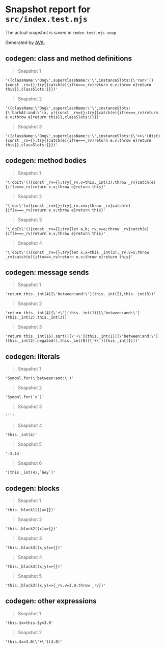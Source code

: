 # Snapshot report for `src/index.test.mjs`

The actual snapshot is saved in `index.test.mjs.snap`.

Generated by [AVA](https://avajs.dev).

## codegen: class and method definitions

> Snapshot 1

    '({className:\'Dog\',superclassName:\'\',instanceSlots:{\'run\'(){const _rv={};try{}catch(e){if(e===_rv)return e.v;throw e}return this}},classSlots:{}})'

> Snapshot 2

    '({className:\'Dog\',superclassName:\'\',instanceSlots:{\'barkAt:and:\'(x, y){const _rv={};try{}catch(e){if(e===_rv)return e.v;throw e}return this}},classSlots:{}})'

> Snapshot 3

    '({className:\'Dog\',superclassName:\'\',instanceSlots:{\'>>\'(dist){const _rv={};try{}catch(e){if(e===_rv)return e.v;throw e}return this}},classSlots:{}})'

## codegen: method bodies

> Snapshot 1

    '\'doIt\'(){const _rv={};try{_rv.v=this._int(3);throw _rv}catch(e){if(e===_rv)return e.v;throw e}return this}'

> Snapshot 2

    '\'do:\'(x){const _rv={};try{_rv.v=x;throw _rv}catch(e){if(e===_rv)return e.v;throw e}return this}'

> Snapshot 3

    '\'doIt\'(){const _rv={};try{let a,b;_rv.v=a;throw _rv}catch(e){if(e===_rv)return e.v;throw e}return this}'

> Snapshot 4

    '\'doIt\'(){const _rv={};try{let x;x=this._int(3);_rv.v=x;throw _rv}catch(e){if(e===_rv)return e.v;throw e}return this}'

## codegen: message sends

> Snapshot 1

    'return this._int(4)[\'between:and:\'](this._int(2),this._int(3))'

> Snapshot 2

    'return this._int(4)[\'+\'](this._int(1))[\'between:and:\'](this._int(2),this._int(3))'

> Snapshot 3

    'return this._int(16).sqrt()[\'+\'](this._int(1))[\'between:and:\'](this._int(2).negated(),this._int(8)[\'+\'](this._int(1)))'

## codegen: literals

> Snapshot 1

    'Symbol.for(\'between:and:\')'

> Snapshot 2

    'Symbol.for(`x`)'

> Snapshot 3

    '``'

> Snapshot 4

    'this._int(4)'

> Snapshot 5

    '-3.14'

> Snapshot 6

    '[this._int(4),`hey`]'

## codegen: blocks

> Snapshot 1

    'this._block1(()=>{})'

> Snapshot 2

    'this._block2((x)=>{})'

> Snapshot 3

    'this._block3((x,y)=>{})'

> Snapshot 4

    'this._block3((x,y)=>{})'

> Snapshot 5

    'this._block3((x,y)=>{_rv.v=3.0;throw _rv})'

## codegen: other expressions

> Snapshot 1

    'this.$x=this.$y=3.0'

> Snapshot 2

    'this.$x=3.0[\'+\'](4.0)'
